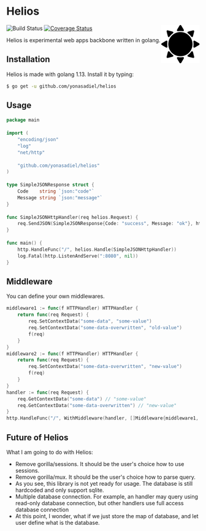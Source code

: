 # Helios

<img align="right" src="helios.svg" alt="Helios Logo" width="100px"/>

![Build Status](https://travis-ci.com/yonasadiel/helios.svg?branch=master)
[![Coverage Status](https://coveralls.io/repos/github/yonasadiel/helios/badge.svg?branch=master)](https://coveralls.io/github/yonasadiel/helios?branch=master)

Helios is experimental web apps backbone written in golang.

## Installation

Helios is made with golang 1.13. Install it by typing:

```sh
$ go get -u github.com/yonasadiel/helios
```

## Usage

```go
package main

import (
    "encoding/json"
    "log"
    "net/http"

    "github.com/yonasadiel/helios"
)

type SimpleJSONResponse struct {
    Code    string `json:"code"`
    Message string `json:"message"`
}

func SimpleJSONHttpHandler(req helios.Request) {
    req.SendJSON(SimpleJSONResponse{Code: "success", Message: "ok"}, http.StatusOK)
}

func main() {
    http.HandleFunc("/", helios.Handle(SimpleJSONHttpHandler))
    log.Fatal(http.ListenAndServe(":8080", nil))
}
```

## Middleware

You can define your own middlewares.

```go
middleware1 := func(f HTTPHandler) HTTPHandler {
    return func(req Request) {
        req.SetContextData("some-data", "some-value")
        req.SetContextData("some-data-overwritten", "old-value")
        f(req)
    }
}
middleware2 := func(f HTTPHandler) HTTPHandler {
    return func(req Request) {
        req.SetContextData("some-data-overwritten", "new-value")
        f(req)
    }
}
handler := func(req Request) {
    req.GetContextData("some-data") // "some-value"
    req.GetContextData("some-data-overwritten") // "new-value"
}
http.HandleFunc("/", WithMiddleware(handler, []Middleware{middleware1, middleware2}))

```

## Future of Helios

What I am going to do with Helios:
- Remove gorilla/sessions. It should be the user's choice how to use sessions.
- Remove gorilla/mux. It should be the user's choice how to parse query.
- As you see, this library is not yet ready for usage. The database is still hardcoded and only support sqlite.
- Multiple database connection. For example, an handler may query using read-only database connection, but other handlers use full access database connection
- At this point, I wonder, what if we just store the map of database, and let user define what is the database.
